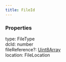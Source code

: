 ```yaml
---
title: FileId
---
```


### Properties

<div class="flex flex-col gap-3"><div><div class="flex gap-2"><div class="font-mono"><span class="font-bold">type</span><span class="opacity-50">:</span> <span href="/">FileType</span></div></div></div><div><div class="flex gap-2"><div class="font-mono"><span class="font-bold">dcId</span><span class="opacity-50">:</span> <span>number</span></div></div></div><div><div class="flex gap-2"><div class="font-mono"><span class="font-bold">fileReference</span><span class="opacity-50"><span title="Optional" class="cursor-help">?</span>:</span> <a href="https://developer.mozilla.org/en-US/docs/Web/JavaScript/Reference/Global_Objects/Uint8Array" target="_blank" rel="noreferrer noopener">Uint8Array</a></div></div></div><div><div class="flex gap-2"><div class="font-mono"><span class="font-bold">location</span><span class="opacity-50">:</span> <span href="/">FileLocation</span></div></div></div></div>

